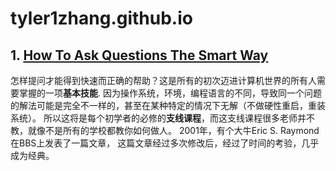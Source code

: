 # tyler1zhang.github.io

## 1. [How To Ask Questions The Smart Way](http://www.catb.org/~esr/faqs/smart-questions.html)

怎样提问才能得到快速而正确的帮助？这是所有的初次迈进计算机世界的所有人需要掌握的一项**基本技能**. 因为操作系统，环境，编程语言的不同，导致同一个问题的解法可能是完全不一样的，甚至在某种特定的情况下无解（不做硬性重启，重装系统）。 所以这将是每个初学者的必修的**支线课程**，而这支线课程很多老师并不教，就像不是所有的学校都教你如何做人。 2001年，有个大牛Eric S. Raymond在BBS上发表了一篇文章， 这篇文章经过多次修改后，经过了时间的考验，几乎成为经典。 
